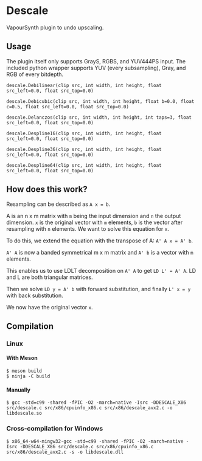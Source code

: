 # Descale

VapourSynth plugin to undo upscaling.

## Usage

The plugin itself only supports GrayS, RGBS, and YUV444PS input.
The included python wrapper supports YUV (every subsampling), Gray, and RGB of every bitdepth.

```
descale.Debilinear(clip src, int width, int height, float src_left=0.0, float src_top=0.0)

descale.Debicubic(clip src, int width, int height, float b=0.0, float c=0.5, float src_left=0.0, float src_top=0.0)

descale.Delanczos(clip src, int width, int height, int taps=3, float src_left=0.0, float src_top=0.0)

descale.Despline16(clip src, int width, int height, float src_left=0.0, float src_top=0.0)

descale.Despline36(clip src, int width, int height, float src_left=0.0, float src_top=0.0)

descale.Despline64(clip src, int width, int height, float src_left=0.0, float src_top=0.0)
```

## How does this work?

Resampling can be described as `A x = b`.

A is an n x m matrix with `m` being the input dimension and `n` the output dimension. `x` is the original vector with `m` elements, `b` is the vector after resampling with `n` elements. We want to solve this equation for `x`.

To do this, we extend the equation with the transpose of A: `A' A x = A' b`.

`A' A` is now a banded symmetrical m x m matrix and `A' b` is a vector with `m` elements.

This enables us to use LDLT decomposition on `A' A` to get `LD L' = A' A`. LD and L are both triangular matrices.

Then we solve `LD y = A' b` with forward substitution, and finally `L' x = y` with back substitution.

We now have the original vector `x`.


## Compilation

### Linux

#### With Meson
```
$ meson build
$ ninja -C build
```

#### Manually
```
$ gcc -std=c99 -shared -fPIC -O2 -march=native -Isrc -DDESCALE_X86 src/descale.c src/x86/cpuinfo_x86.c src/x86/descale_avx2.c -o libdescale.so
```

### Cross-compilation for Windows
```
$ x86_64-w64-mingw32-gcc -std=c99 -shared -fPIC -O2 -march=native -Isrc -DDESCALE_X86 src/descale.c src/x86/cpuinfo_x86.c src/x86/descale_avx2.c -s -o libdescale.dll
```
